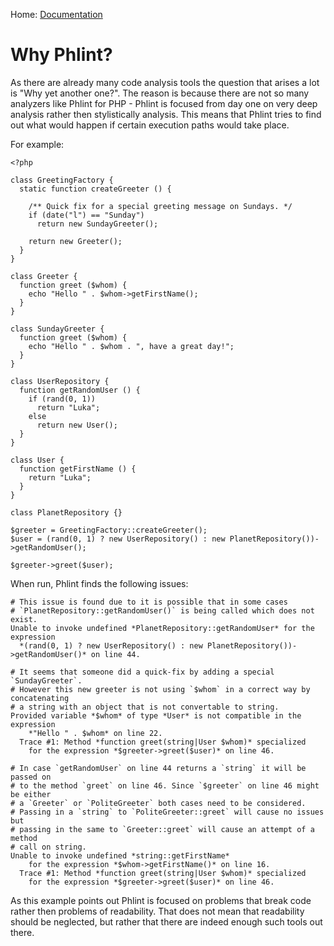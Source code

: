
Home: [Documentation](/documentation/index.md)


Why Phlint?
===========

As there are already many code analysis tools the question that arises a lot is "Why yet another one?".
The reason is because there are not so many analyzers like Phlint for PHP - Phlint is focused from
day one on very deep analysis rather then stylistically analysis. This means that Phlint tries to
find out what would happen if certain execution paths would take place.

For example:

    <?php

    class GreetingFactory {
      static function createGreeter () {

        /** Quick fix for a special greeting message on Sundays. */
        if (date("l") == "Sunday")
          return new SundayGreeter();

        return new Greeter();
      }
    }

    class Greeter {
      function greet ($whom) {
        echo "Hello " . $whom->getFirstName();
      }
    }

    class SundayGreeter {
      function greet ($whom) {
        echo "Hello " . $whom . ", have a great day!";
      }
    }

    class UserRepository {
      function getRandomUser () {
        if (rand(0, 1))
          return "Luka";
        else
          return new User();
      }
    }

    class User {
      function getFirstName () {
        return "Luka";
      }
    }

    class PlanetRepository {}

    $greeter = GreetingFactory::createGreeter();
    $user = (rand(0, 1) ? new UserRepository() : new PlanetRepository())->getRandomUser();

    $greeter->greet($user);

When run, Phlint finds the following issues:

    # This issue is found due to it is possible that in some cases
    # `PlanetRepository::getRandomUser()` is being called which does not exist.
    Unable to invoke undefined *PlanetRepository::getRandomUser* for the expression
      *(rand(0, 1) ? new UserRepository() : new PlanetRepository())->getRandomUser()* on line 44.

    # It seems that someone did a quick-fix by adding a special `SundayGreeter`.
    # However this new greeter is not using `$whom` in a correct way by concatenating
    # a string with an object that is not convertable to string.
    Provided variable *$whom* of type *User* is not compatible in the expression
        *"Hello " . $whom* on line 22.
      Trace #1: Method *function greet(string|User $whom)* specialized
        for the expression *$greeter->greet($user)* on line 46.

    # In case `getRandomUser` on line 44 returns a `string` it will be passed on
    # to the method `greet` on line 46. Since `$greeter` on line 46 might be either
    # a `Greeter` or `PoliteGreeter` both cases need to be considered.
    # Passing in a `string` to `PoliteGreeter::greet` will cause no issues but
    # passing in the same to `Greeter::greet` will cause an attempt of a method
    # call on string.
    Unable to invoke undefined *string::getFirstName*
        for the expression *$whom->getFirstName()* on line 16.
      Trace #1: Method *function greet(string|User $whom)* specialized
        for the expression *$greeter->greet($user)* on line 46.

As this example points out Phlint is focused on problems that break code rather then problems of readability.
That does not mean that readability should be neglected, but rather that there are indeed enough such tools
out there.
